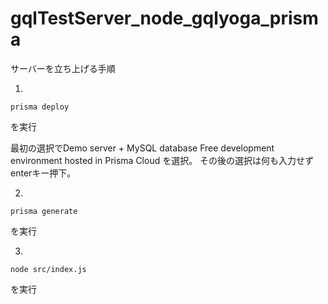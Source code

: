 # gqlTestServer_node_gqlyoga_prisma
サーバーを立ち上げる手順

1. 
```
prisma deploy
```
を実行

最初の選択でDemo server + MySQL database      Free development environment hosted in Prisma Cloud を選択。
その後の選択は何も入力せずenterキー押下。

2. 
```
prisma generate
```
を実行

3. 
```
node src/index.js
```
を実行
